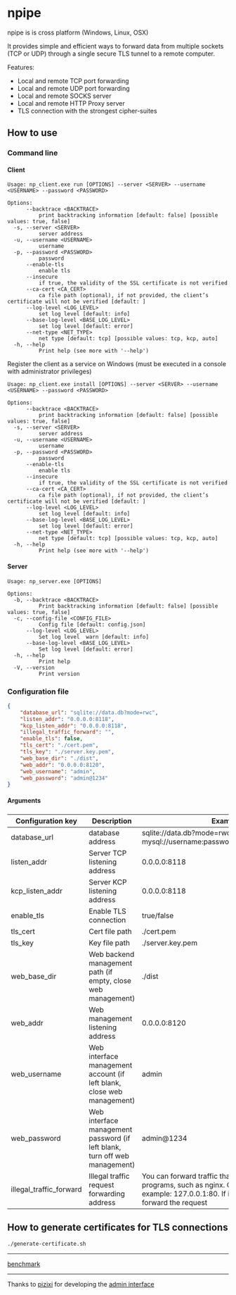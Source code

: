 # npipe

npipe is  is cross platform (Windows, Linux, OSX) 

It provides simple and efficient ways to forward data from multiple sockets (TCP or UDP) through a single secure TLS tunnel to a remote computer.

Features:
* Local and remote TCP port forwarding
* Local and remote UDP port forwarding
* Local and remote SOCKS server
* Local and remote HTTP Proxy server
* TLS connection with the strongest cipher-suites

## How to use

### Command line

#### Client

```
Usage: np_client.exe run [OPTIONS] --server <SERVER> --username <USERNAME> --password <PASSWORD>

Options:
      --backtrace <BACKTRACE>
          print backtracking information [default: false] [possible values: true, false]
  -s, --server <SERVER>
          server address
  -u, --username <USERNAME>
          username
  -p, --password <PASSWORD>
          password
      --enable-tls
          enable tls
      --insecure
          if true, the validity of the SSL certificate is not verified
      --ca-cert <CA_CERT>
          ca file path (optional), if not provided, the client’s certificate will not be verified [default: ]
      --log-level <LOG_LEVEL>
          set log level [default: info]
      --base-log-level <BASE_LOG_LEVEL>
          set log level [default: error]
      --net-type <NET_TYPE>
          net type [default: tcp] [possible values: tcp, kcp, auto]
  -h, --help
          Print help (see more with '--help')
```

Register the client as a service on Windows (must be executed in a console with administrator privileges)

```
Usage: np_client.exe install [OPTIONS] --server <SERVER> --username <USERNAME> --password <PASSWORD>

Options:
      --backtrace <BACKTRACE>
          print backtracking information [default: false] [possible values: true, false]
  -s, --server <SERVER>
          server address
  -u, --username <USERNAME>
          username
  -p, --password <PASSWORD>
          password
      --enable-tls
          enable tls
      --insecure
          if true, the validity of the SSL certificate is not verified
      --ca-cert <CA_CERT>
          ca file path (optional), if not provided, the client’s certificate will not be verified [default: ]
      --log-level <LOG_LEVEL>
          set log level [default: info]
      --base-log-level <BASE_LOG_LEVEL>
          set log level [default: error]
      --net-type <NET_TYPE>
          net type [default: tcp] [possible values: tcp, kcp, auto]
  -h, --help
          Print help (see more with '--help')
```

#### Server

```
Usage: np_server.exe [OPTIONS]

Options:
  -b, --backtrace <BACKTRACE>
          Print backtracking information [default: false] [possible values: true, false]
  -c, --config-file <CONFIG_FILE>
          Config file [default: config.json]
      --log-level <LOG_LEVEL>
          Set log level  warn [default: info]
      --base-log-level <BASE_LOG_LEVEL>
          Set log level [default: error]
  -h, --help
          Print help
  -V, --version
          Print version
```



### Configuration file

```json
{
	"database_url": "sqlite://data.db?mode=rwc",
	"listen_addr": "0.0.0.0:8118",
	"kcp_listen_addr": "0.0.0.0:8118",
	"illegal_traffic_forward": "",
	"enable_tls": false,
	"tls_cert": "./cert.pem",
	"tls_key": "./server.key.pem",
	"web_base_dir": "./dist",
	"web_addr": "0.0.0.0:8120",
	"web_username": "admin",
	"web_password": "admin@1234"
}
```

#### Arguments

### 

| Configuration key       | Description                                                  | Example                                                      |
| ----------------------- | ------------------------------------------------------------ | ------------------------------------------------------------ |
| database_url            | database address                                             | sqlite://data.db?mode=rwc<br> mysql://username:password@server:port/dbname, |
| listen_addr             | Server TCP listening address                                 | 0.0.0.0:8118                                                 |
| kcp_listen_addr         | Server KCP listening address                                 | 0.0.0.0:8118                                                 |
| enable_tls              | Enable TLS connection                                        | true/false                                                   |
| tls_cert                | Cert file path                                               | ./cert.pem                                                   |
| tls_key                 | Key file path                                                | ./server.key.pem                                             |
| web_base_dir            | Web backend management path (if empty, close web management) | ./dist                                                       |
| web_addr                | Web management listening address                             | 0.0.0.0:8120                                                 |
| web_username            | Web interface management account (if left blank, close web management) | admin                                                        |
| web_password            | Web interface management password (if left blank, turn off web management) | admin@1234                                                   |
| illegal_traffic_forward | Illegal traffic request forwarding address                   | You can forward traffic that is not npipe to other programs, such as nginx. Configuration format example: 127.0.0.1:80. If it is empty, do not forward the request |



## How to generate certificates for TLS connections

```bash
./generate-certificate.sh
```

------

[benchmark](./benchmark.md)

------

Thanks to [pizixi](https://github.com/pizixi) for developing the [ admin interface](https://github.com/pizixi/npipe-webui)
